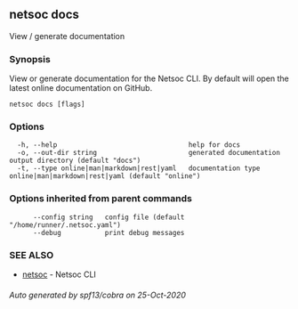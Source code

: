 ## netsoc docs

View / generate documentation

### Synopsis

View or generate documentation for the Netsoc CLI. By default will
open the latest online documentation on GitHub.


```
netsoc docs [flags]
```

### Options

```
  -h, --help                                 help for docs
  -o, --out-dir string                       generated documentation output directory (default "docs")
  -t, --type online|man|markdown|rest|yaml   documentation type online|man|markdown|rest|yaml (default "online")
```

### Options inherited from parent commands

```
      --config string   config file (default "/home/runner/.netsoc.yaml")
      --debug           print debug messages
```

### SEE ALSO

* [netsoc](netsoc.md)	 - Netsoc CLI

###### Auto generated by spf13/cobra on 25-Oct-2020
